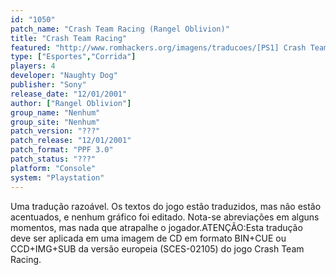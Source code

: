 ```yaml
---
id: "1050"
patch_name: "Crash Team Racing (Rangel Oblivion)"
title: "Crash Team Racing"
featured: "http://www.romhackers.org/imagens/traducoes/[PS1] Crash Team Racing - Rangel Oblivion - 1.jpg"
type: ["Esportes","Corrida"]
players: 4
developer: "Naughty Dog"
publisher: "Sony"
release_date: "12/01/2001"
author: ["Rangel Oblivion"]
group_name: "Nenhum"
group_site: "Nenhum"
patch_version: "???"
patch_release: "12/01/2001"
patch_format: "PPF 3.0"
patch_status: "???"
platform: "Console"
system: "Playstation"
---
```


Uma tradução razoável. Os textos do jogo estão traduzidos, mas não estão acentuados, e nenhum gráfico foi editado. Nota-se abreviações em alguns momentos, mas nada que atrapalhe o jogador.ATENÇÃO:Esta tradução deve ser aplicada em uma imagem de CD em formato BIN+CUE ou CCD+IMG+SUB da versão europeia (SCES-02105) do jogo Crash Team Racing.